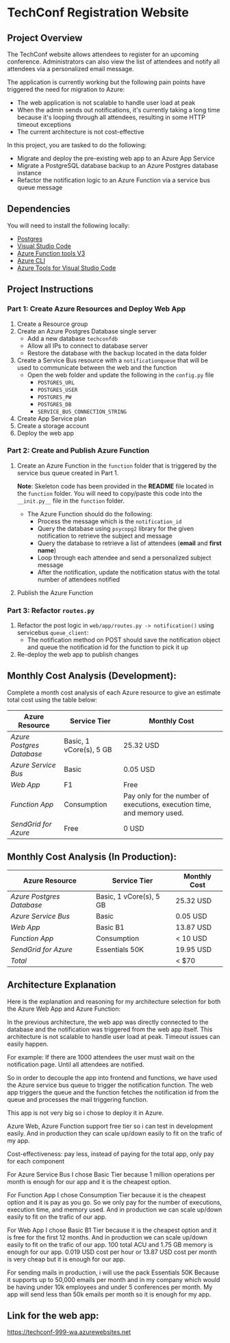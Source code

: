 # TechConf Registration Website

## Project Overview
The TechConf website allows attendees to register for an upcoming conference. Administrators can also view the list of attendees and notify all attendees via a personalized email message.

The application is currently working but the following pain points have triggered the need for migration to Azure:
 - The web application is not scalable to handle user load at peak
 - When the admin sends out notifications, it's currently taking a long time because it's looping through all attendees, resulting in some HTTP timeout exceptions
 - The current architecture is not cost-effective 

In this project, you are tasked to do the following:
- Migrate and deploy the pre-existing web app to an Azure App Service
- Migrate a PostgreSQL database backup to an Azure Postgres database instance
- Refactor the notification logic to an Azure Function via a service bus queue message

## Dependencies

You will need to install the following locally:
- [Postgres](https://www.postgresql.org/download/)
- [Visual Studio Code](https://code.visualstudio.com/download)
- [Azure Function tools V3](https://docs.microsoft.com/en-us/azure/azure-functions/functions-run-local?tabs=windows%2Ccsharp%2Cbash#install-the-azure-functions-core-tools)
- [Azure CLI](https://docs.microsoft.com/en-us/cli/azure/install-azure-cli?view=azure-cli-latest)
- [Azure Tools for Visual Studio Code](https://marketplace.visualstudio.com/items?itemName=ms-vscode.vscode-node-azure-pack)

## Project Instructions

### Part 1: Create Azure Resources and Deploy Web App
1. Create a Resource group
2. Create an Azure Postgres Database single server
   - Add a new database `techconfdb`
   - Allow all IPs to connect to database server
   - Restore the database with the backup located in the data folder
3. Create a Service Bus resource with a `notificationqueue` that will be used to communicate between the web and the function
   - Open the web folder and update the following in the `config.py` file
      - `POSTGRES_URL`
      - `POSTGRES_USER`
      - `POSTGRES_PW`
      - `POSTGRES_DB`
      - `SERVICE_BUS_CONNECTION_STRING`
4. Create App Service plan
5. Create a storage account
6. Deploy the web app

### Part 2: Create and Publish Azure Function
1. Create an Azure Function in the `function` folder that is triggered by the service bus queue created in Part 1.

      **Note**: Skeleton code has been provided in the **README** file located in the `function` folder. You will need to copy/paste this code into the `__init.py__` file in the `function` folder.
      - The Azure Function should do the following:
         - Process the message which is the `notification_id`
         - Query the database using `psycopg2` library for the given notification to retrieve the subject and message
         - Query the database to retrieve a list of attendees (**email** and **first name**)
         - Loop through each attendee and send a personalized subject message
         - After the notification, update the notification status with the total number of attendees notified
2. Publish the Azure Function

### Part 3: Refactor `routes.py`
1. Refactor the post logic in `web/app/routes.py -> notification()` using servicebus `queue_client`:
   - The notification method on POST should save the notification object and queue the notification id for the function to pick it up
2. Re-deploy the web app to publish changes

## Monthly Cost Analysis (Development):
Complete a month cost analysis of each Azure resource to give an estimate total cost using the table below:

| Azure Resource | Service Tier | Monthly Cost |
| ------------ | ------------ | ------------ |
| *Azure Postgres Database* |  Basic, 1 vCore(s), 5 GB   |  25.32 USD   |
| *Azure Service Bus*   |    Basic     |   0.05 USD   |
| *Web App*  |   F1      |     Free       |
| *Function App*  |    Consumption     |   Pay only for the number of executions, execution time, and memory used. |
| *SendGrid for Azure*  |    Free     |   0 USD |

## Monthly Cost Analysis (In Production):
| Azure Resource | Service Tier | Monthly Cost |
| ------------ | ------------ | ------------ |
| *Azure Postgres Database* |  Basic, 1 vCore(s), 5 GB   |  25.32 USD   |
| *Azure Service Bus*   |    Basic     |   0.05 USD   |
| *Web App*  |   Basic B1      |     13.87 USD       |
| *Function App*  |    Consumption     |   < 10 USD |
| *SendGrid for Azure*  |    Essentials 50K     |   19.95 USD|
| *Total*  |         |   < $70  |

## Architecture Explanation
Here is the explanation and reasoning for my architecture selection for both the Azure Web App and Azure Function:

In the previous architecture, the web app was directly connected to the database and the notification was triggered from the web app itself. This architecture is not scalable to handle user load at peak. Timeout issues can easily happen.

For example:
If there are 1000 attendees the user must wait on the notification page.
Until all attendees are notified.

So in order to decouple the app into frontend and functions, we have used the Azure service bus queue to trigger the notification function.
The web app triggers the queue and the function fetches the notification id from the queue and processes the mail triggering function.

This app is not very big so i chose to deploy it in Azure.

Azure Web, Azure Function support free tier so i can test in development easily.
And in production they can scale up/down easily to fit on the trafic of my app.

Cost-effectiveness: pay less, instead of paying for the total app, only pay for each component

For Azure Service Bus I chose Basic Tier because 1 million operations per month is enough for our app and it is the cheapest option.

For Function App I chose Consumption Tier because it is the cheapest option and it is pay as you go. So we only pay for the number of executions, execution time, and memory used. And in production we can scale up/down easily to fit on the trafic of our app.

For Web App I chose Basic B1 Tier because it is the cheapest option and it is free for the first 12 months. And in production we can scale up/down easily to fit on the trafic of our app. 100 total ACU and 1.75 GB memory is enough for our app. 0.019 USD cost per hour or
13.87 USD cost per month is very cheap but it is enough for our app.

For sending mails in production, i will use the pack Essentials 50K
Because it supports up to 50,000 emails per month and in my company which would be having under 10k employees and under 5 conferences per month.
My app will send less than 50k emails per month so it is enough for my app.

## Link for the web app:
https://techconf-999-wa.azurewebsites.net
